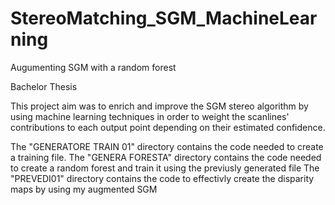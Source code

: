 # StereoMatching_SGM_MachineLearning
Augumenting SGM with a random forest

Bachelor Thesis

This project aim was to enrich and improve the SGM stereo algorithm by using machine learning techniques in order to weight the scanlines' contributions to each output point depending on their estimated confidence.

The "GENERATORE TRAIN 01" directory contains the code needed to create a training file.
The "GENERA FORESTA" directory contains the code needed to create a random forest and train it using the previusly generated file
The "PREVEDI01" directory contains the code to effectivly create the disparity maps by using my augmented SGM

